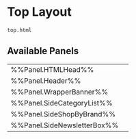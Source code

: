 # <span class="jumptarget"> Top Layout </span>

`top.html`

## <span class="jumptarget"> Available Panels </span>
|||
|---|---|
| %%Panel.HTMLHead%% |
| %%Panel.Header%% |
| %%Panel.WrapperBanner%% |
| %%Panel.SideCategoryList%% |
| %%Panel.SideShopByBrand%% |
| %%Panel.SideNewsletterBox%% |
